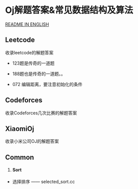 # Oj解题答案&常见数据结构及算法



[README IN ENGLISH]()



## Leetcode

收录leetcode的解题答案

- 123题是传奇的一道题

- 188题也是传奇的一道题。。

- 072 编辑距离，要注意初始化的条件




## Codeforces

收录Codeforces几次比赛的解题答案



## XiaomiOj

收录小米公司OJ的解题答案



## Common

1. #### Sort

- 选择排序 —— selected_sort.cc
